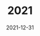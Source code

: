 ---
date: 2021-12-31
title: 2021
params:
  featured: false
  private: false
description: Mein Jahr 2021
resources:
  - src: jeremy-bishop-pjszS6Q2g_Y-unsplash.jpg
    params:
      cover: true
---